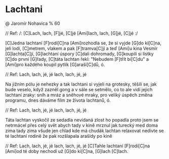 # Lachtani
@ Jaromír Nohavica
% 60

// Ref:
/: [C]Lach, lach, [F]jé, [C]jé  [Ami]lach, lach, [G]jé, [C]jé :/

[C]Jedna lachtaní [F]rodi[C]na [Ami]rozhodla se, že si vyjde [G]do ki[C]na,
jeli lodí, [C]metrem, vlakem a pak [F]tramva[C]jí a teď [Ami]u kina Vesmír [G]lachta[C]jí,
[G]lachtaní úspory [C]dali dohromady, [G]koupili si lístky [C]do první [G]řady,
[C]táta lachtan řekl: "Nebudem [F]třít bí[C]du" a [Ami]pro každého koupil pytlík [G]araši[C]dů, ó.

// Ref: 
Lach, lach, jé, jé  lach, lach, jé, jé

Na jižním pólu je nehezky a tak lachtani si vyjeli na grotesky,
těšili se, jak bude veselo, když zazněl gong a v sále se setmělo,
co to ale vidí jejich lachtaní zraky: sníh a mráz a sněhové mraky,
pro veliký úspěch změna programu, dnes dáváme film ze života lachtanů, ó.

// Ref: 
Lach, lach, jé, jé  lach, lach, jé, jé

Táta lachtan vyskočil ze sedadla
nevídaná zlost ho popadla
proto jsem se netrmácel přes celý svět
abych tady v kině mrznul jak turecký med
doma zima tady zima všude jen chlad
kde má chudák lachtan relaxovat
nedivte se té lachtaní rodině
že pak rozšlapala arašídy po kině

// Ref: 
Lach, lach, jé, jé  lach, lach, jé, jé
[C]Tahle lachtaní [F]rodi[C]na [Ami]od té doby nechodí už [G]do ki[C]na, [G]lach [C]lach.